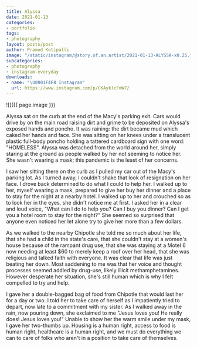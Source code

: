 ```yaml
---
title: Alyssa
date: 2021-01-13
categories:
- portfolio
tags:
- photography
layout: posts/post
author: Pramod Kotipalli
image: "/static/instagram/@story.of.an.artist/2021-01-13-ALYSSA-x0.25.jpg"
subcategories:
- photography
- instagram-everyday
downloads:
- name: "\U0001F4F8 Instagram"
  url: https://www.instagram.com/p/CKAyklcFmW7/
---
```


![]({{ page.image }})

Alyssa sat on the curb at the end of the Macy's parking exit. Cars would drive by on the main road raising dirt and grime to be deposited on Alyssa's exposed hands and poncho. It was raining: the dirt became mud which caked her hands and face. She was sitting on her knees under a translucent plastic full-body poncho holding a tattered cardboard sign with one word: "HOMELESS". Alyssa was detached from the world around her, simply staring at the ground as people walked by her not seeming to notice her. She wasn't wearing a mask; this pandemic is the least of her concerns.

I saw her sitting there on the curb as I pulled my car out of the Macy's parking lot. As I turned away, I couldn't shake that look of resignation on her face. I drove back determined to do what I could to help her. I walked up to her, myself wearing a mask, prepared to give her buy her dinner and a place to stay for the night at a nearby hotel. I walked up to her and crouched so as to look her in the eyes, she didn't notice me at first. I asked her in a clear and loud voice, "What can I do to help you? Can I buy you dinner? Can I get you a hotel room to stay for the night?" She seemed so surprised that anyone even noticed her let alone try to give her more than a few dollars.

As we walked to the nearby Chipotle she told me so much about her life, that she had a child in the state's care, that she couldn't stay at a women's house because of the rampant drug use, that she was staying at a Motel 6 now needing at least $60 to merely keep a roof over her head, that she was religious and talked faith with everyone. It was clear that life was just beating her down. Most saddening to me was that her voice and thought processes seemed addled by drug-use, likely illicit methamphetamines. However desperate her situation, she's still human which is why I felt compelled to try and help.

I gave her a double-bagged bag of food from Chipotle that would last her for a day or two. I told her to take care of herself as I impatiently tried to depart, now late to a commitment with my sister. As I walked away in the rain, now pouring down, she exclaimed to me "Jesus loves you! He really does! Jesus loves you!" Unable to show her the warm smile under my mask, I gave her two-thumbs up. Housing is a human right, access to food is human right, healthcare is a human right, and we must do everything we can to care of folks who aren't in a position to take care of themselves.
